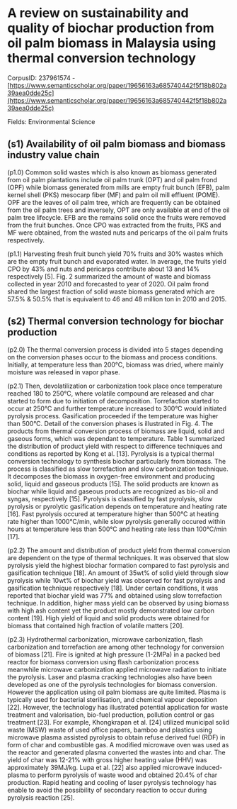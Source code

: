 # A review on sustainability and quality of biochar production from oil palm biomass in Malaysia using thermal conversion technology

CorpusID: 237961574 - [https://www.semanticscholar.org/paper/19656163a685740442f5f18b802a39aea0dde25c](https://www.semanticscholar.org/paper/19656163a685740442f5f18b802a39aea0dde25c)

Fields: Environmental Science

## (s1) Availability of oil palm biomass and biomass industry value chain
(p1.0) Common solid wastes which is also known as biomass generated from oil palm plantations include oil palm trunk (OPT) and oil palm frond (OPF) while biomass generated from mills are empty fruit bunch (EFB), palm kernel shell (PKS) mesocarp fiber (MF) and palm oil mill effluent (POME). OPF are the leaves of oil palm tree, which are frequently can be obtained from the oil palm trees and inversely, OPT are only available at end of the oil palm tree lifecycle. EFB are the remains solid once the fruits were removed from the fruit bunches. Once CPO was extracted from the fruits, PKS and MF were obtained, from the wasted nuts and pericarps of the oil palm fruits respectively.

(p1.1) Harvesting fresh fruit bunch yield 70% fruits and 30% wastes which are the empty fruit bunch and evaporated water. In average, the fruits yield CPO by 43% and nuts and pericarps contribute about 13 and 14% respectively [5]. Fig. 2 summarized the amount of waste and biomass collected in year 2010 and forecasted to year of 2020. Oil palm frond shared the largest fraction of solid waste biomass generated which are 57.5% & 50.5% that is equivalent to 46 and 48 million ton in 2010 and 2015.
## (s2) Thermal conversion technology for biochar production
(p2.0) The thermal conversion process is divided into 5 stages depending on the conversion phases occur to the biomass and process conditions. Initially, at temperature less than 200°C, biomass was dried, where mainly moisture was released in vapor phase.

(p2.1) Then, devolatilization or carbonization took place once temperature reached 180 to 250°C, where volatile compound are released and char started to form due to initiation of decomposition. Torrefaction started to occur at 250°C and further temperature increased to 300°C would initiated pyrolysis process. Gasification proceeded if the temperature was higher than 500°C. Detail of the conversion phases is illustrated in Fig. 4. The products from thermal conversion process of biomass are liquid, solid and gaseous forms, which was dependant to temperature. Table 1 summarized the distribution of product yield with respect to difference techniques and conditions as reported by Kong et al. [13].  Pyrolysis is a typical thermal conversion technology to synthesis biochar particularly from biomass. The process is classified as slow torrefaction and slow carbonization technique. It decomposes the biomass in oxygen-free environment and producing solid, liquid and gaseous products [15]. The solid products are known as biochar while liquid and gaseous products are recognized as bio-oil and syngas, respectively [15]. Pyrolysis is classified by fast pyrolysis, slow pyrolysis or pyrolytic gasification depends on temperature and heating rate [16]. Fast pyrolysis occured at temperature higher than 500°C at heating rate higher than 1000°C/min, while slow pyrolysis generally occured within hours at temperature less than 500°C and heating rate less than 100°C/min [17].

(p2.2) The amount and distribution of product yield from thermal conversion are dependent on the type of thermal techniques. It was observed that slow pyrolysis yield the highest biochar formation compared to fast pyrolysis and gasification technique [18]. An amount of 35wt% of solid yield through slow pyrolysis while 10wt% of biochar yield was observed for fast pyrolysis and gasification technique respectively [18]. Under certain conditions, it was reported that biochar yield was 77% and obtained using slow torrefaction technique. In addition, higher mass yield can be observed by using biomass with high ash content yet the product mostly demonstrated low carbon content [19]. High yield of liquid and solid products were obtained for biomass that contained high fraction of volatile matters [20].

(p2.3) Hydrothermal carbonization, microwave carbonization, flash carbonization and torrefaction are among other technology for conversion of biomass [21]. Fire is ignited at high pressure (1-2MPa) in a packed bed reactor for biomass conversion using flash carbonization process meanwhile microwave carbonization applied microwave radiation to initiate the pyrolysis. Laser and plasma cracking technologies also have been developed as one of the pyrolysis technologies for biomass conversion. However the application using oil palm biomass are quite limited. Plasma is typically used for bacterial sterilisation, and chemical vapour deposition [22]. However, the technology has illustrated potential application for waste treatment and valorisation, bio-fuel production, pollution control or gas treatment [23]. For example, Khongkrapan et al. [24] utilized municipal solid waste (MSW) waste of used office papers, bamboo and plastics using microwave plasma assisted pyrolysis to obtain refuse derived fuel (RDF) in form of char and combustible gas. A modified microwave oven was used as the reactor and generated plasma converted the wastes into and char. The yield of char was 12-21% with gross higher heating value (HHV) was approximately 39MJ/kg. Lupa et al. [22] also applied microwave induced-plasma to perform pyrolysis of waste wood and obtained 20.4% of char production. Rapid heating and cooling of laser pyrolysis technology has enable to avoid the possibility of secondary reaction to occur during pyrolysis reaction [25].
